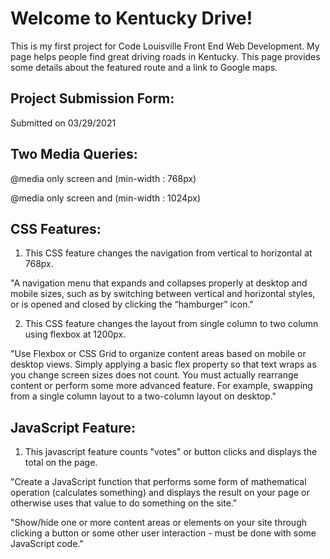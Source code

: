 # Welcome to Kentucky Drive!

This is my first project for Code Louisville Front End Web Development. My page helps people find great driving roads in Kentucky. This page provides some details about the featured route and a link to Google maps.

## Project Submission Form:
Submitted on 03/29/2021

## Two Media Queries:
@media only screen and (min-width : 768px)

@media only screen and (min-width : 1024px)

## CSS Features:
1. This CSS feature changes the navigation from vertical to horizontal at 768px. 

"A navigation menu that expands and collapses properly at desktop and mobile sizes, such as by switching between vertical and horizontal styles, or is opened and closed by clicking the “hamburger” icon."

2. This CSS feature changes the layout from single column to two column using flexbox at 1200px.

"Use Flexbox or CSS Grid to organize content areas based on mobile or desktop views. Simply applying a basic flex property so that text wraps as you change screen sizes does not count. You must actually rearrange content or perform some more advanced feature. For example, swapping from a single column layout to a two-column layout on desktop."

## JavaScript Feature:
1. This javascript feature counts "votes" or button clicks and displays the total on the page. 

"Create a JavaScript function that performs some form of mathematical operation (calculates something) and displays the result on your page or otherwise uses that value to do something on the site."

"Show/hide one or more content areas or elements on your site through clicking a button or some other user interaction - must be done with some JavaScript code."



